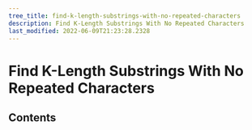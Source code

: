 ```yaml
---
tree_title: find-k-length-substrings-with-no-repeated-characters
description: Find K-Length Substrings With No Repeated Characters
last_modified: 2022-06-09T21:23:28.2328
---
```


# Find K-Length Substrings With No Repeated Characters

## Contents
